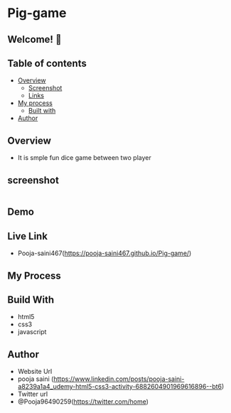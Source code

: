 # Pig-game

## Welcome! 👋

## Table of contents

- [Overview](#overview)
  - [Screenshot](#screenshot)
  - [Links](#links)
- [My process](#my-process)
  - [Built with](#built-with)
- [Author](#author)

## Overview 
- It is smple fun dice game between two player

## screenshot
<img src="">

## Demo


## Live Link
- Pooja-saini467(https://pooja-saini467.github.io/Pig-game/)


## My Process
## Build With
- html5
- css3
- javascript

## Author
- Website Url
- pooja saini (https://www.linkedin.com/posts/pooja-saini-a8239a1a4_udemy-html5-css3-activity-6882604901969616896--bt6)
- Twitter url
- @Pooja96490259(https://twitter.com/home)

